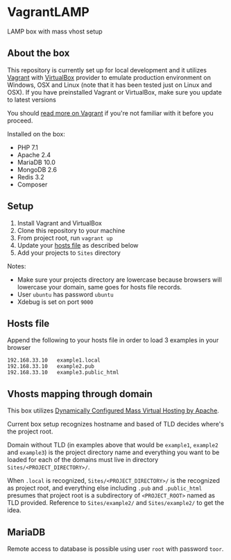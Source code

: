 # VagrantLAMP
LAMP box with mass vhost setup

## About the box 

This repository is currently set up for local development and it utilizes [Vagrant](https://www.vagrantup.com/) with 
 [VirtualBox](https://www.virtualbox.org/) provider to emulate production environment on Windows, OSX and Linux (note 
 that it has been tested just on Linux and OSX). If you have preinstalled Vagrant or VirtualBox, make sure you update
 to latest versions

You should [read more on Vagrant](https://docs.vagrantup.com/v2/why-vagrant/index.html) if you're not familiar with it
 before you proceed.

Installed on the box:
  * PHP 7.1
  * Apache 2.4
  * MariaDB 10.0
  * MongoDB 2.6
  * Redis 3.2
  * Composer

## Setup
  1. Install Vagrant and VirtualBox
  2. Clone this repository to your machine 
  3. From project root, run `vagrant up`
  5. Update your [hosts file](https://en.wikipedia.org/wiki/Hosts_(file)#Location_in_the_file_system) as described below
  6. Add your projects to `Sites` directory
  
Notes: 
 - Make sure your projects directory are lowercase because browsers will lowercase your domain, same goes for hosts file records.
 - User `ubuntu` has password `ubuntu`
 - Xdebug is set on port `9000`

## Hosts file
Append the following to your hosts file in order to load 3 examples in your browser
```
192.168.33.10   example1.local
192.168.33.10   example2.pub
192.168.33.10   example3.public_html
```

## Vhosts mapping through domain
This box utilizes [Dynamically Configured Mass Virtual Hosting by Apache](https://httpd.apache.org/docs/2.4/vhosts/mass.html).

Current box setup recognizes hostname and based of TLD decides where's the project root.

Domain without TLD (in examples above that would be `example1`, `example2` and `example3`) is the project directory name 
 and everything you want to be loaded for each of the domains must live in directory `Sites/<PROJECT_DIRECTORY>/`.   

When `.local` is recognized, `Sites/<PROJECT_DIRECTORY>/` is the recognized as project root, and everything else including 
 `.pub` and `.public_html` presumes that project root is a subdirectory of `<PROJECT_ROOT>` named as TLD provided. Reference 
 to `Sites/example2/` and `Sites/example2/` to get the idea.

## MariaDB
Remote access to database is possible using user `root` with password `toor`.
